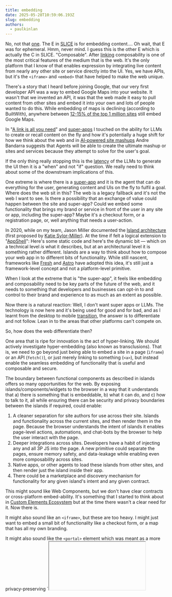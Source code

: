 ```yaml
---
title: embedding
date: 2025-05-28T10:59:06.193Z
slug: embedding
authors:
  - paulkinlan
---
```


No, not that [one](https://huggingface.co/spaces/hesamation/primer-llm-embedding). The E in [SLICE](https://paul.kinlan.me/slice-the-web/) is for embedding content.... Oh wait, that E was for ephemeral. Hmm, never mind. I guess this is the other E which is actually the C in SLICE. "Composable". After [linking](/a-link-is-all-you-need) composability is one of the most critical features of the medium that is the web. It's the only platform that I know of that enables expression by integrating live content from nearly any other site or service directly into the UI. Yes, we have APIs, but it's the `<iframe>` and `<embed>` that have helped to make the web unique.

There's a story that I heard before joining Google, that our very first developer API was a way to embed Google Maps into your website. It wasn't that we invented an API, it was that the web made it easy to pull content from other sites and embed it into your own and lots of people wanted to do this. While embedding of maps is declining (according to BuiltWith), anywhere between [12-15% of the top 1 million sites](https://trends.builtwith.com/mapping/Google-Maps) still embed Google Maps.

In "[A link is all you need](/a-link-is-all-you-need/)" and [super-apps](/super-apps/) I touched on the ability for LLMs to create or recall content on the fly and how it's potentially a huge shift for how we think about the web and in [AI-powered site mashups](/ai-powered-site-mashups/) Andre Bandarra suggests that Agents will be able to create the ultimate mashup or sites and services because they attempt to solve for the user's goal.

If the only thing really stopping this is the [latency](/latency/) of the LLMs to generate the UI then it is a "when" and not "if" question. We really need to think about some of the downstream implications of this.

One extreme is where there is a [super-app](/super-apps/) and it is the agent that can do everything for the user, generating content and UIs on the fly to fulfil a goal. Where does the web sit in this? The web is a legacy fallback and it's not the web I want to see. Is there a possibility that an exchange of value could happen between the site and super-app? Could we embed some functionality that brings my brand or service in front of the user in any site or app, including the super-app? Maybe it's a checkout form, or a registration page, or, well anything that needs a user-action.

In 2020, while on my team, Jason Miller documented the [Island architecture](https://jasonformat.com/islands-architecture/) (first proposed by [Katie Sylor-Miller](https://sylormiller.com/)). At the time if felt a logical extension to "[AppShell](https://web.dev/learn/pwa/architecture/)": Here's some static code and here's the dynamic bit &mdash; which on a technical level _is_ what it describes, but at an architectural level it is something rather different. Islands are a way to think about how to compose your web app in to different bits of functionality. While still nascent, frameworks like [Fresh](https://fresh.deno.dev/docs/concepts/islands) and [Astro](https://docs.astro.build/en/concepts/islands/) have adopted this idea, it's still just a framework-level concept and not a platform-level primitive.

When I look at the extreme that is "the super-app", it feels like embedding and composability need to be key parts of the future of the web, and it needs to something that developers and businesses can opt-in to and control to their brand and experience to as much as an extent as possible.

Now there is a natural reaction: Well, I don't want super apps or LLMs. The technology is now here and it's being used for good and for bad, and as I learnt from the desktop to mobile [transition](/transition/), the answer is to differentiate and not follow. Lean in to the areas that other platforms can't compete on.

So, how does the web differentiate then?

One area that is ripe for innovation is the act of hyper-linking. We should actively investigate hyper-embedding (also known as transclusions). That is, we need to go beyond just being able to embed a site in a page (`iframe`) or an API (`fetch()`), or just merely linking to something (`<a>`), but instead enable the seamless embedding of functionality that is useful and composable and secure.

The boundary between functional components as described in islands offers so many opportunities for the web. By exposing islands/components/widgets to the browser in a way that it understands that a) there is something that is embeddable, b) what it can do, and c) how to talk to it, all while ensuring there can be security and privacy boundaries between the islands if required, could enable:

1. A cleaner separation for site authors for use across their site. Islands and functionality across the current sites, and then render them in the page. Because the browser understands the intent of islands it enables page-level actions, automations, and chat-bots by the browser to help the user interact with the page.
2. Deeper integrations across sites. Developers have a habit of injecting any and all 3P JS into the page. A new primitive could separate the pages, ensure memory safety, and data-leakage while enabling even more composability across sites.
3. Native apps, or other agents to load these islands from other sites, and then render just the island inside their app.
4. There could be a marketplace and discovery mechanism for functionality for any given island's intent and any given contract.

This might sound like Web Components, but we don't have clear contracts or cross-platform embed-ability. It's something that I started to think about in [Custom Elements Ecosystem](https://paul.kinlan.me/custom-elements-ecosystem/) but at the time there wasn't a clear need for it. Now there is.

It might also sound like an `<iframe>`, but these are too heavy. I might just want to embed a small bit of functionality like a checkout form, or a map that has all my own branding.

It might also sound like the `<portal>` element which was meant as a more privacy-preserving `<iframe> element, but again it's too high-level and doesn't allow for the embedding of functionality at a level that smaller than a page.

It might also look like [Web Intents](https://paul.kinlan.me/what-happened-to-web-intents/) but this was a page level and not at a component level (and it got pulled out of Chrome).

We are in the start of an era where the [web will be headless](https://paul.kinlan.me/the-headless-web/) _and_ we don't have the correct primitives to enable the web to be composable in a way that is useful and for it to thrive. The designers of the web-platform, that is browser vendors and participants of the W3C should be imagining what the platform should look like and how it should continue to differentiate itself in the future.
